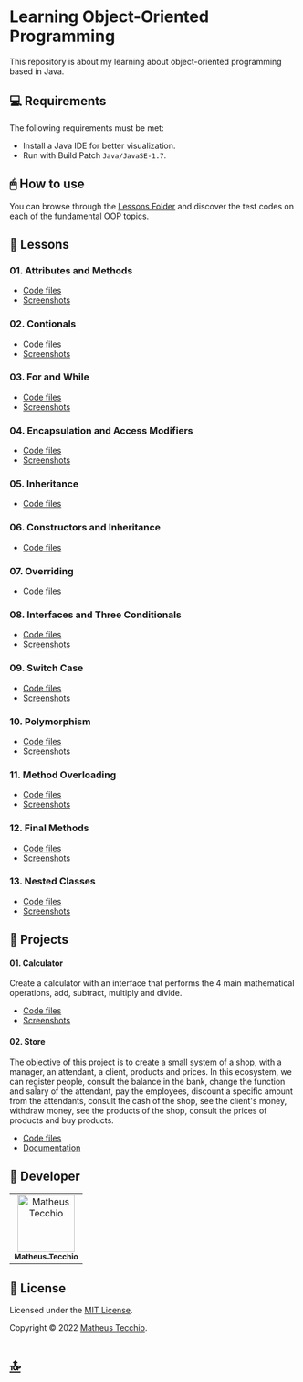 # Learning Object-Oriented Programming
This repository is about my learning about object-oriented programming based in Java.

## 💻 Requirements
The following requirements must be met:
* Install a Java IDE for better visualization.
* Run with Build Patch `Java/JavaSE-1.7`.

## 🖱 How to use
You can browse through the [Lessons Folder](./Lessons) and discover the test codes on each of the fundamental OOP topics.

## 📖 Lessons
### 01. Attributes and Methods
* [Code files](./Lessons/01-Attributes-and-Methods/src/calc/)
* [Screenshots](./Lessons/01-Attributes-and-Methods/Screenshots/)
### 02. Contionals
* [Code files](./Lessons/02-Conditionals/src/situation/)
* [Screenshots](./Lessons/02-Conditionals/Screenshots/)
### 03. For and While
* [Code files](./Lessons/03-For-and-While/src/)
* [Screenshots](./Lessons/03-For-and-While/Screenshots/)
### 04. Encapsulation and Access Modifiers
* [Code files](./Lessons/04-Encapsulation-and-Access-Modifiers/src/calc/)
* [Screenshots](./Lessons/04-Encapsulation-and-Access-Modifiers/Screenshots/)
### 05. Inheritance
* [Code files](./Lessons/05-Inheritance/src/registration/)
### 06. Constructors and Inheritance
* [Code files](./Lessons/06-Constructors-and-Inheritance/src/association/)
### 07. Overriding
* [Code files](./Lessons/07-Overriding/src/calculator/)
### 08. Interfaces and Three Conditionals
* [Code files](./Lessons/08-Interfaces-and-Three-Conditionals/src/Calculator/)
* [Screenshots](./Lessons/08-Interfaces-and-Three-Conditionals/Screenshots/)
### 09. Switch Case
* [Code files](./Lessons/09-Switch-Case/src/weekDay/)
* [Screenshots](./Lessons/09-Switch-Case/Screenshots/)
### 10. Polymorphism
* [Code files](./Lessons/10-Polymorphism/src/polymorphism/)
* [Screenshots](./Lessons/10-Polymorphism/Screenshots/)
### 11. Method Overloading
* [Code files](./Lessons/11-Method-Overloadind/src/calculator/)
* [Screenshots](./Lessons/11-Method-Overloadind/Screenshots/)
### 12. Final Methods
* [Code files](./Lessons/12-Final-Methods/src/finalmethods/)
* [Screenshots](./Lessons/12-Final-Methods/Screenshots/)
### 13. Nested Classes
* [Code files](./Lessons/13-Nested-Classes/src/calculator/)
* [Screenshots](./Lessons/13-Nested-Classes/Screenshots/)

## 📐 Projects
#### 01. Calculator
Create a calculator with an interface that performs the 4 main mathematical operations, add, subtract, multiply and divide.
* [Code files](./Calculator-Project/src/calculator/)
* [Screenshots](./Calculator-Project/Screenshots/)
#### 02. Store
The objective of this project is to create a small system of a shop, with a manager, an attendant, a client, products and prices. In this ecosystem, we can register people, consult the balance in the bank, change the function and salary of the attendant, pay the employees, discount a specific amount from the attendants, consult the cash of the shop, see the client's money, withdraw money, see the products of the shop, consult the prices of products and buy products.
* [Code files](./Store-Project/src/store/)
* [Documentation](./Store-Project/Documentation.pdf)



## 📛 Developer

<table>
  <tr>
    <td align="center">
      <a href="#">
        <img src="https://avatars.githubusercontent.com/u/52295230?v=4" width="100px;" alt="Matheus Tecchio"/><br>
        <sub>
          <b>Matheus Tecchio</b>
        </sub>
      </a>
    </td>
</table>
  
## 📝 License

Licensed under the [MIT License](./LICENSE).

Copyright © 2022 [Matheus Tecchio](https://github.com/matheustecchio).

# [🔝](#learning-object-oriented-programming)
